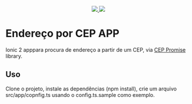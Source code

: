<p align="center">
<a href="https://travis-ci.org/chrisbenseler/enderecoporcepapp">
<img src="https://api.travis-ci.org/chrisbenseler/enderecoporcepapp.svg?branch=master">
</a>
<a href="https://coveralls.io/github/chrisbenseler/enderecoporcepapp?branch=master">
<img src="https://coveralls.io/repos/github/chrisbenseler/enderecoporcepapp/badge.svg?branch=master">
</a>
</p>


# Endereço por CEP APP

Ionic 2 apppara procura de endereço a partir de um CEP, via [CEP Promise](https://github.com/filipedeschamps/cep-promise) library.

## Uso

Clone o projeto, instale as dependências (npm install), crie um arquivo src/app/copnfig.ts usando o config.ts.sample como exemplo. 
